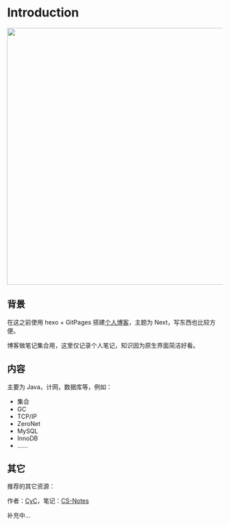 # Introduction



<div align="center"><img src="https://i.loli.net/2019/05/09/5cd3c057cdee2.jpg" width="600px"/> </div>



## 背景

在这之前使用 hexo + GitPages 搭建[个人博客](https://mortre.top/)，主题为 Next，写东西也比较方便。

博客做笔记集合用，这里仅记录个人笔记，知识因为原生界面简洁好看。



## 内容

主要为 Java，计网，数据库等，例如：

- 集合
- GC
- TCP/IP
- ZeroNet
- MySQL
- InnoDB
- ......



## 其它

推荐的其它资源：

作者：[CyC](<https://github.com/CyC2018/>)，笔记：[CS-Notes](<https://cyc2018.github.io/CS-Notes/#/>)

补充中...